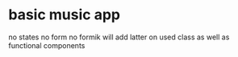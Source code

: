 # basic music app

no states no form no formik will add latter on used class as well as functional components
